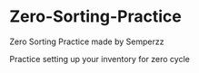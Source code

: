 # Zero-Sorting-Practice
Zero Sorting Practice made by Semperzz

Practice setting up your inventory for zero cycle
